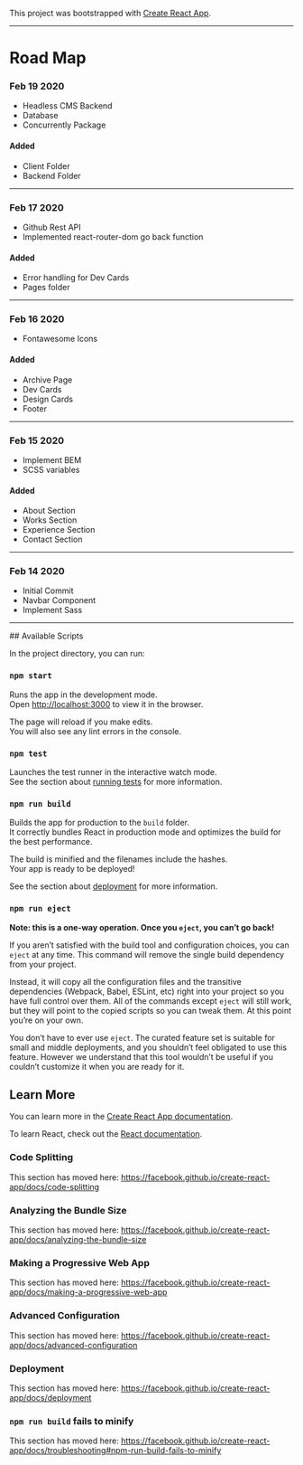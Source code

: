 This project was bootstrapped with [Create React App](https://github.com/facebook/create-react-app).
<hr>
<h1>Road Map</h1>

<h3>Feb 19 2020</h3>
<ul>
  <li>Headless CMS Backend</li>
  <li>Database</li>
  <li>Concurrently Package</li>
</ul>
<h4><strong>Added</strong></h4>
<ul>
  <li>Client Folder</li>
  <li>Backend Folder</li>
</ul>
<hr>

<h3>Feb 17 2020</h3>
<ul>
  <li>Github Rest API</li>
  <li>Implemented react-router-dom go back function</li>
</ul>
<h4><strong>Added</strong></h4>
<ul>
  <li>Error handling for Dev Cards</li>
  <li>Pages folder</li>
</ul>
<hr>

<h3>Feb 16 2020</h3>
<ul>
  <li>Fontawesome Icons</li>
</ul>
<h4><strong>Added</strong></h4>
<ul>
  <li>Archive Page</li>
  <li>Dev Cards</li>
  <li>Design Cards</li>
  <li>Footer</li>
</ul>
<hr>

<h3>Feb 15 2020</h3>
<ul>
  <li>Implement BEM</li>
  <li>SCSS variables</li>
</ul>
<h4><strong>Added</strong></h4>
<ul>
  <li>About Section</li>
  <li>Works Section</li>
  <li>Experience Section</li>
  <li>Contact Section</li>
</ul>
<hr>

<h3>Feb 14 2020</h3>
<ul>
  <li>Initial Commit</li>
  <li>Navbar Component</li>
  <li>Implement Sass</li>
</ul>
<hr>
## Available Scripts

In the project directory, you can run:

### `npm start`

Runs the app in the development mode.<br />
Open [http://localhost:3000](http://localhost:3000) to view it in the browser.

The page will reload if you make edits.<br />
You will also see any lint errors in the console.

### `npm test`

Launches the test runner in the interactive watch mode.<br />
See the section about [running tests](https://facebook.github.io/create-react-app/docs/running-tests) for more information.

### `npm run build`

Builds the app for production to the `build` folder.<br />
It correctly bundles React in production mode and optimizes the build for the best performance.

The build is minified and the filenames include the hashes.<br />
Your app is ready to be deployed!

See the section about [deployment](https://facebook.github.io/create-react-app/docs/deployment) for more information.

### `npm run eject`

**Note: this is a one-way operation. Once you `eject`, you can’t go back!**

If you aren’t satisfied with the build tool and configuration choices, you can `eject` at any time. This command will remove the single build dependency from your project.

Instead, it will copy all the configuration files and the transitive dependencies (Webpack, Babel, ESLint, etc) right into your project so you have full control over them. All of the commands except `eject` will still work, but they will point to the copied scripts so you can tweak them. At this point you’re on your own.

You don’t have to ever use `eject`. The curated feature set is suitable for small and middle deployments, and you shouldn’t feel obligated to use this feature. However we understand that this tool wouldn’t be useful if you couldn’t customize it when you are ready for it.

## Learn More

You can learn more in the [Create React App documentation](https://facebook.github.io/create-react-app/docs/getting-started).

To learn React, check out the [React documentation](https://reactjs.org/).

### Code Splitting

This section has moved here: https://facebook.github.io/create-react-app/docs/code-splitting

### Analyzing the Bundle Size

This section has moved here: https://facebook.github.io/create-react-app/docs/analyzing-the-bundle-size

### Making a Progressive Web App

This section has moved here: https://facebook.github.io/create-react-app/docs/making-a-progressive-web-app

### Advanced Configuration

This section has moved here: https://facebook.github.io/create-react-app/docs/advanced-configuration

### Deployment

This section has moved here: https://facebook.github.io/create-react-app/docs/deployment

### `npm run build` fails to minify

This section has moved here: https://facebook.github.io/create-react-app/docs/troubleshooting#npm-run-build-fails-to-minify
